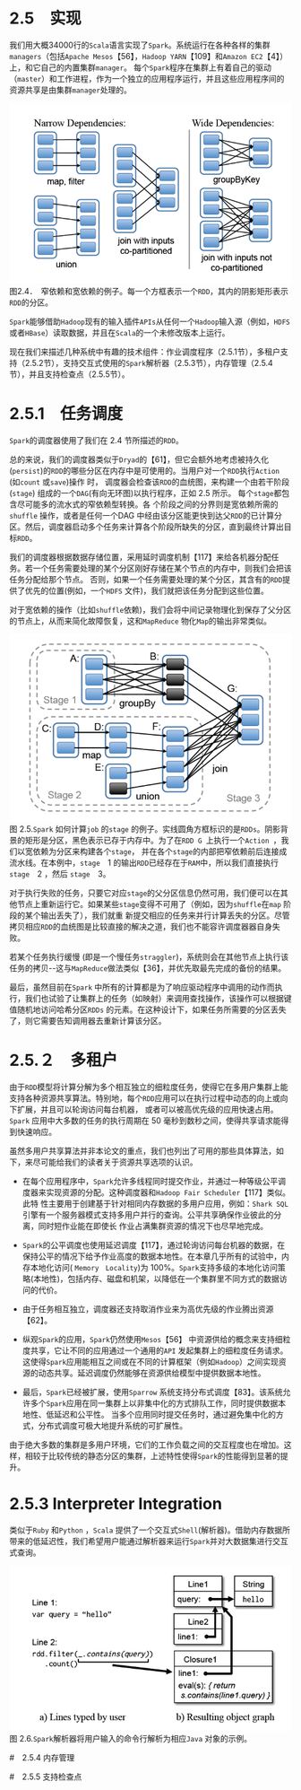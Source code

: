 # 2.5　实现

我们用大概34000行的`Scala`语言实现了`Spark`。系统运行在各种各样的集群`managers`（包括`Apache Mesos`【56】，`Hadoop YARN`【109】和`Amazon EC2`【4】）上，和它自己的内置集群`manager`。
每个`Spark`程序在集群上有着自己的驱动（`master`）和工作进程，作为一个独立的应用程序运行，并且这些应用程序间的资源共享是由集群`manager`处理的。

![2.4](../images/2.4.png "2.4")
图2.4．　窄依赖和宽依赖的例子。每一个方框表示一个`RDD`，其内的阴影矩形表示`RDD`的分区。

`Spark`能够借助`Hadoop`现有的输入插件`APIs`从任何一个`Hadoop`输入源（例如，`HDFS`或者`HBase`）读取数据，并且在`Scala`的一个未修改版本上运行。

现在我们来描述几种系统中有趣的技术组件：作业调度程序（2.5.1节），多租户支持（2.5.2节），支持交互式使用的`Spark`解析器（2.5.3节），内存管理（2.5.4节），并且支持检查点（2.5.5节）。

# 2.5.1　任务调度

`Spark`的调度器使用了我们在 2.4 节所描述的`RDD`。

总的来说，我们的调度器类似于`Dryad`的【61】，但它会额外地考虑被持久化(`persist`)的`RDD`的哪些分区在内存中是可使用的。当用户对一个`RDD`执行`Action` (如`count` 或`save`)操作
时， 调度器会检查该`RDD`的血统图，来构建一个由若干阶段(`stage`) 组成的一个`DAG`(有向无环图)以执行程序，正如 2.5 所示。 每个`stage`都包含尽可能多的流水式的窄依赖型转换。各
个阶段之间的分界则是宽依赖所需的`shuffle` 操作，或者是任何一个DAG 中经由该分区能更快到达父`RDD`的已计算分区。然后，调度器启动多个任务来计算各个阶段所缺失的分区，直到最终计算出目标`RDD`。

我们的调度器根据数据存储位置，采用延时调度机制【117】来给各机器分配任务。若一个任务需要处理的某个分区刚好存储在某个节点的内存中，则我们会把该任务分配给那个节点。
否则，如果一个任务需要处理的某个分区，其含有的`RDD`提供了优先的位置(例如，一个`HDFS` 文件)，我们就把该任务分配到这些位置。

对于宽依赖的操作（比如`shuffle`依赖)，我们会将中间记录物理化到保存了父分区的节点上，从而来简化故障恢复，这和`MapReduce` 物化`Map`的输出非常类似。

![2.5](../images/2.5.png "2.5")
图 2.5.`Spark` 如何计算`job` 的`stage` 的例子。实线圆角方框标识的是`RDDs`。阴影背景的矩形是分区，黑色表示已存于内存中。为了在`RDD G `上执行一个`Action `，我们以宽依赖为分区来构建各个`stage`，
并在各个`stage`的内部把窄依赖前后连接成流水线。在本例中，`stage`　1 的输出`RDD`已经存在于`RAM`中，所以我们直接执行`stage`　2 ，然后 `stage`　3。

对于执行失败的任务，只要它对应`stage`的父分区信息仍然可用，我们便可以在其他节点上重新运行它。如果某些`stage`变得不可用了（例如，因为`shuffle`在`map` 阶段的某个输出丢失了），我们就重
新提交相应的任务来并行计算丢失的分区。尽管拷贝相应`RDD`的血统图是比较直接的解决之道，我们也不能容许调度器器自身失败。

若某个任务执行缓慢 (即是一个慢任务`straggler`)，系统则会在其他节点上执行该任务的拷贝--这与`MapReduce`做法类似【36】，并优先取最先完成的备份的结果。

最后，虽然目前在`Spark` 中所有的计算都是为了响应驱动程序中调用的动作而执行，我们也试验了让集群上的任务（如映射）来调用查找操作，该操作可以根据键值随机地访问哈希分区`RDDs`
的元素。在这种设计下，如果任务所需要的分区丢失了，则它需要告知调用器去重新计算该分区。

# 2.5.２　多租户

由于`RDD`模型将计算分解为多个相互独立的细粒度任务，使得它在多用户集群上能支持各种资源共享算法。特别地，每个`RDD`应用可以在执行过程中动态的向上或向下扩展，并且可以轮询访问每台机器，
或者可以被高优先级的应用快速占用。`Spark` 应用中大多数的任务的执行周期在 50 毫秒到数秒之间，使得共享请求能得到快速响应。

虽然多用户共享算法并非本论文的重点，我们也列出了可用的那些具体算法，如下，来尽可能给我们的读者关于资源共享选项的认识。

- 在每个应用程序中，`Spark`允许多线程同时提交作业，并通过一种等级公平调度器来实现资源的分配。这种调度器和` Hadoop Fair Scheduler `【117】类似。 此特
性主要用于创建基于针对相同内存数据的多用户应用，例如：`Shark SQL` 引擎有一个服务器模式支持多用户并行的查询。公平共享确保作业彼此的分离，同时短作业能在即使长
作业占满集群资源的情况下也尽早地完成。

- `Spark`的公平调度也使用延迟调度【117】，通过轮询访问每台机器的数据，在保持公平的情况下给予作业高度的数据本地性。在本章几乎所有的试验中，内存本地化访问(
`Memory　Locality`)为 100%。`Spark`支持多级的本地化访问策略(本地性)，包括内存、磁盘和机架，以降低在一个集群里不同方式的数据访问的代价。

- 由于任务相互独立，调度器还支持取消作业来为高优先级的作业腾出资源【62】。

- 纵观`Spark`的应用，`Spark`仍然使用`Mesos`【56】 中资源供给的概念来支持细粒度共享，它让不同的应用通过一个通用的`API` 发起集群上的细粒度任务请求。
这使得`Spark`应用能相互之间或在不同的计算框架（例如`Hadoop`）之间实现资源的动态共享。延迟调度仍然能够在资源供给模型中提供数据本地性。

- 最后，`Spark`已经被扩展，使用`Sparrow` 系统支持分布式调度【83】。该系统允许多个`Spark`应用在同一集群上以非集中化的方式排队工作，同时提供数据本地性、低延迟和公平性。
当多个应用同时提交任务时，通过避免集中化的方式，分布式调度可极大地提升系统的可扩展性。

由于绝大多数的集群是多用户环境，它们的工作负载之间的交互程度也在增加。这样，相较于比较传统的静态分区的集群，上述特性使得`Spark`的性能得到显著的提升。

# 2.5.3 Interpreter Integration

类似于`Ruby` 和`Python` ，`Scala` 提供了一个交互式`Shell`(解析器)。借助内存数据所带来的低延迟性，我们希望用户能通过解析器来运行`Spark`并对大数据集进行交互式查询。

![2.6](../images/2.6.png "2.6")
图 2.6.`Spark`解析器将用户输入的命令行解析为相应`Java` 对象的示例。

#　2.5.4 内存管理

#　2.5.5 支持检查点


